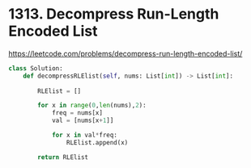 # 1313. Decompress Run-Length Encoded List
https://leetcode.com/problems/decompress-run-length-encoded-list/

```python
class Solution:
    def decompressRLElist(self, nums: List[int]) -> List[int]:
        
        RLElist = []

        for x in range(0,len(nums),2):
            freq = nums[x]
            val = [nums[x+1]]

            for x in val*freq:
                RLElist.append(x)

        return RLElist
```
